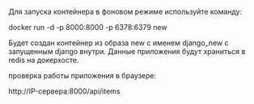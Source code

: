 Для запуска контейнера в фоновом режиме используйте команду:

docker run -d -p 8000:8000 -p 6378:6379 new

Будет создан контейнер из образа new с именем django_new с запущенным django внутри. Данные приложения будут храниться в redis на докерхосте.

проверка работы приложения в браузере:

http://IP-сервера:8000/api/items



